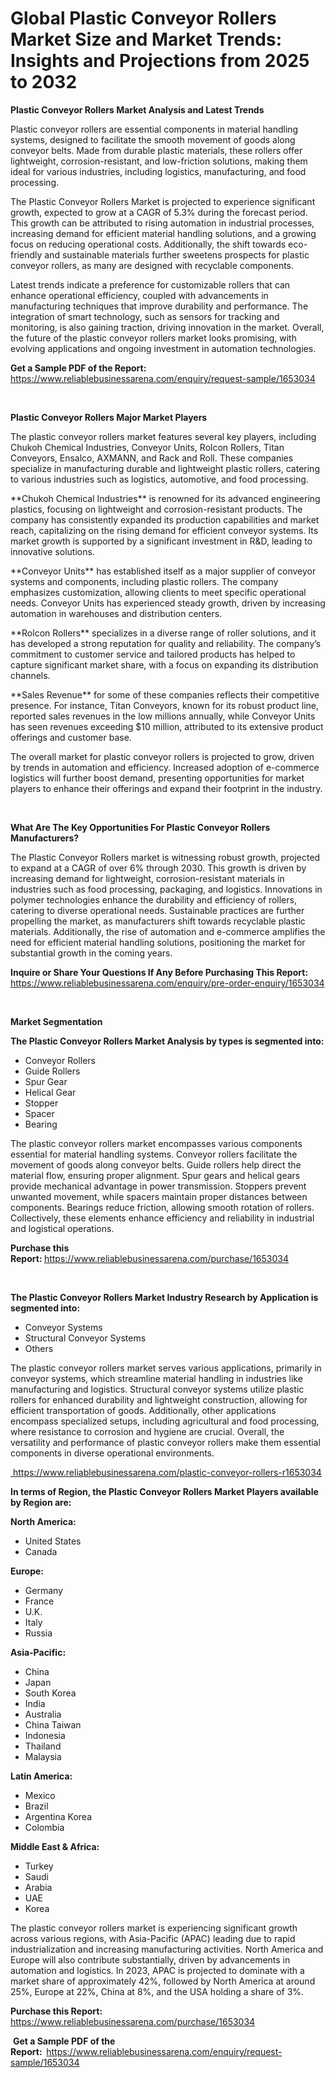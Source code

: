 <p><h1>Global Plastic Conveyor Rollers Market Size and Market Trends: Insights and Projections from 2025 to 2032</h1></p><p><strong>Plastic Conveyor Rollers Market Analysis and Latest Trends</strong></p>
<p><p>Plastic conveyor rollers are essential components in material handling systems, designed to facilitate the smooth movement of goods along conveyor belts. Made from durable plastic materials, these rollers offer lightweight, corrosion-resistant, and low-friction solutions, making them ideal for various industries, including logistics, manufacturing, and food processing.</p><p>The Plastic Conveyor Rollers Market is projected to experience significant growth, expected to grow at a CAGR of 5.3% during the forecast period. This growth can be attributed to rising automation in industrial processes, increasing demand for efficient material handling solutions, and a growing focus on reducing operational costs. Additionally, the shift towards eco-friendly and sustainable materials further sweetens prospects for plastic conveyor rollers, as many are designed with recyclable components.</p><p>Latest trends indicate a preference for customizable rollers that can enhance operational efficiency, coupled with advancements in manufacturing techniques that improve durability and performance. The integration of smart technology, such as sensors for tracking and monitoring, is also gaining traction, driving innovation in the market. Overall, the future of the plastic conveyor rollers market looks promising, with evolving applications and ongoing investment in automation technologies.</p></p>
<p><strong>Get a Sample PDF of the Report:&nbsp;</strong> <a href="https://www.reliablebusinessarena.com/enquiry/request-sample/1653034?utm_campaign=2112&utm_medium=2&utm_source=Github&utm_content=ia&utm_term=16042025&utm_id=plastic-conveyor-rollers">https://www.reliablebusinessarena.com/enquiry/request-sample/1653034</a></p>
<p>&nbsp;</p>
<p><strong>Plastic Conveyor Rollers Major Market Players</strong></p>
<p><p>The plastic conveyor rollers market features several key players, including Chukoh Chemical Industries, Conveyor Units, Rolcon Rollers, Titan Conveyors, Ensalco, AXMANN, and Rack and Roll. These companies specialize in manufacturing durable and lightweight plastic rollers, catering to various industries such as logistics, automotive, and food processing.</p><p>**Chukoh Chemical Industries** is renowned for its advanced engineering plastics, focusing on lightweight and corrosion-resistant products. The company has consistently expanded its production capabilities and market reach, capitalizing on the rising demand for efficient conveyor systems. Its market growth is supported by a significant investment in R&D, leading to innovative solutions.</p><p>**Conveyor Units** has established itself as a major supplier of conveyor systems and components, including plastic rollers. The company emphasizes customization, allowing clients to meet specific operational needs. Conveyor Units has experienced steady growth, driven by increasing automation in warehouses and distribution centers.</p><p>**Rolcon Rollers** specializes in a diverse range of roller solutions, and it has developed a strong reputation for quality and reliability. The company’s commitment to customer service and tailored products has helped to capture significant market share, with a focus on expanding its distribution channels.</p><p>**Sales Revenue** for some of these companies reflects their competitive presence. For instance, Titan Conveyors, known for its robust product line, reported sales revenues in the low millions annually, while Conveyor Units has seen revenues exceeding $10 million, attributed to its extensive product offerings and customer base.</p><p>The overall market for plastic conveyor rollers is projected to grow, driven by trends in automation and efficiency. Increased adoption of e-commerce logistics will further boost demand, presenting opportunities for market players to enhance their offerings and expand their footprint in the industry.</p></p>
<p>&nbsp;</p>
<p><strong>What Are The Key Opportunities For Plastic Conveyor Rollers Manufacturers?</strong></p>
<p><p>The Plastic Conveyor Rollers market is witnessing robust growth, projected to expand at a CAGR of over 6% through 2030. This growth is driven by increasing demand for lightweight, corrosion-resistant materials in industries such as food processing, packaging, and logistics. Innovations in polymer technologies enhance the durability and efficiency of rollers, catering to diverse operational needs. Sustainable practices are further propelling the market, as manufacturers shift towards recyclable plastic materials. Additionally, the rise of automation and e-commerce amplifies the need for efficient material handling solutions, positioning the market for substantial growth in the coming years.</p></p>
<p><strong>Inquire or Share Your Questions If Any Before Purchasing This Report:</strong> <a href="https://www.reliablebusinessarena.com/enquiry/pre-order-enquiry/1653034?utm_campaign=2112&utm_medium=2&utm_source=Github&utm_content=ia&utm_term=16042025&utm_id=plastic-conveyor-rollers">https://www.reliablebusinessarena.com/enquiry/pre-order-enquiry/1653034</a></p>
<p>&nbsp;</p>
<p><strong>Market Segmentation</strong></p>
<p><strong>The Plastic Conveyor Rollers Market Analysis by types is segmented into:</strong></p>
<p><ul><li>Conveyor Rollers</li><li>Guide Rollers</li><li>Spur Gear</li><li>Helical Gear</li><li>Stopper</li><li>Spacer</li><li>Bearing</li></ul></p>
<p><p>The plastic conveyor rollers market encompasses various components essential for material handling systems. Conveyor rollers facilitate the movement of goods along conveyor belts. Guide rollers help direct the material flow, ensuring proper alignment. Spur gears and helical gears provide mechanical advantage in power transmission. Stoppers prevent unwanted movement, while spacers maintain proper distances between components. Bearings reduce friction, allowing smooth rotation of rollers. Collectively, these elements enhance efficiency and reliability in industrial and logistical operations.</p></p>
<p><strong>Purchase this Report:&nbsp;</strong><a href="https://www.reliablebusinessarena.com/purchase/1653034?utm_campaign=2112&utm_medium=2&utm_source=Github&utm_content=ia&utm_term=16042025&utm_id=plastic-conveyor-rollers">https://www.reliablebusinessarena.com/purchase/1653034</a></p>
<p>&nbsp;</p>
<p><strong>The Plastic Conveyor Rollers Market Industry Research by Application is segmented into:</strong></p>
<p><ul><li>Conveyor Systems</li><li>Structural Conveyor Systems</li><li>Others</li></ul></p>
<p><p>The plastic conveyor rollers market serves various applications, primarily in conveyor systems, which streamline material handling in industries like manufacturing and logistics. Structural conveyor systems utilize plastic rollers for enhanced durability and lightweight construction, allowing for efficient transportation of goods. Additionally, other applications encompass specialized setups, including agricultural and food processing, where resistance to corrosion and hygiene are crucial. Overall, the versatility and performance of plastic conveyor rollers make them essential components in diverse operational environments.</p></p>
<p><a href="https://www.reliablebusinessarena.com/plastic-conveyor-rollers-r1653034?utm_campaign=2112&utm_medium=2&utm_source=Github&utm_content=ia&utm_term=16042025&utm_id=plastic-conveyor-rollers">&nbsp;https://www.reliablebusinessarena.com/plastic-conveyor-rollers-r1653034</a></p>
<p><strong>In terms of Region, the Plastic Conveyor Rollers Market Players available by Region are:</strong></p>
<p>
    <p> <strong> North America: </strong>
        <ul>
            <li>United States</li>
            <li>Canada</li>
        </ul>
        </p> 
    <p> <strong> Europe: </strong>
        <ul>
            <li>Germany</li>
            <li>France</li>
            <li>U.K.</li>
            <li>Italy</li>
            <li>Russia</li>
        </ul>
        </p> 
    <p> <strong> Asia-Pacific: </strong>
        <ul>
            <li>China</li>
            <li>Japan</li>
            <li>South Korea</li>
            <li>India</li>
            <li>Australia</li>
            <li>China Taiwan</li>
            <li>Indonesia</li>
            <li>Thailand</li>
            <li>Malaysia</li>
        </ul>
        </p> 
    <p> <strong> Latin America: </strong>
        <ul>
            <li>Mexico</li>
            <li>Brazil</li>
            <li>Argentina Korea</li>
            <li>Colombia</li>
        </ul>
        </p> 
    <p> <strong> Middle East & Africa: </strong>
        <ul>
            <li>Turkey</li>
            <li>Saudi</li>
            <li>Arabia</li>
            <li>UAE</li>
            <li>Korea</li>
        </ul>
    </p>
    </p>
<p><p>The plastic conveyor rollers market is experiencing significant growth across various regions, with Asia-Pacific (APAC) leading due to rapid industrialization and increasing manufacturing activities. North America and Europe will also contribute substantially, driven by advancements in automation and logistics. In 2023, APAC is projected to dominate with a market share of approximately 42%, followed by North America at around 25%, Europe at 22%, China at 8%, and the USA holding a share of 3%.</p></p>
<p><strong>Purchase this Report: </strong><a href="https://www.reliablebusinessarena.com/purchase/1653034?utm_campaign=2112&utm_medium=2&utm_source=Github&utm_content=ia&utm_term=16042025&utm_id=plastic-conveyor-rollers">https://www.reliablebusinessarena.com/purchase/1653034</a></p>
<p>&nbsp;<strong>Get a Sample PDF of the Report:&nbsp;&nbsp;</strong><a href="https://www.reliablebusinessarena.com/enquiry/request-sample/1653034?utm_campaign=2112&utm_medium=2&utm_source=Github&utm_content=ia&utm_term=16042025&utm_id=plastic-conveyor-rollers">https://www.reliablebusinessarena.com/enquiry/request-sample/1653034</a></p>
<p><strong></strong></p>
<p><p></p><p></p><p></p></p>